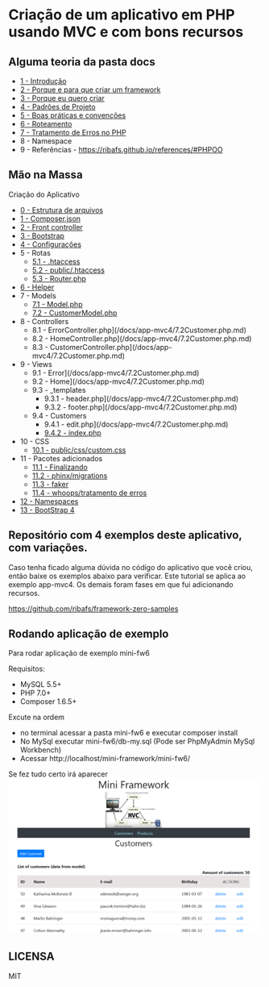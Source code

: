 # Criação de um aplicativo em PHP usando MVC e com bons recursos

## Alguma teoria da pasta docs

- [1 - Introdução](/docs/1-introducao.md)
- [2 - Porque e para que criar um framework](/docs/2-Porque.md)
- [3 - Porque eu quero criar](/docs/3-Justificativa.md)
- [4 - Padrões de Projeto](/docs/4-PadroesProjeto.md)
- [5 - Boas práticas e convenções](/docs/5-BoasPraticas.md)
- [6 - Roteamento](/docs/6-Rotas.md)
- [7 - Tratamento de Erros no PHP](/docs/7-TratamentoErros.md)
- 8 - Namespace
- 9 - Referências - https://ribafs.github.io/references/#PHPOO

## Mão na Massa

Criação do Aplicativo

- [0 - Estrutura de arquivos](/docs/app-mvc4/0Estrutura.md)
- [1 - Composer.json](/docs/app-mvc4/1composer.json.md)
- [2 - Front controller](/docs/app-mvc4/2index.php.md)
- [3 - Bootstrap](/docs/app-mvc4/3bootstrap.php.md)
- [4 - Configurações](/docs/app-mvc4/4config.php.md)
- 5 - Rotas
	- [5.1 - .htaccess](/docs/app-mvc4/5.1htaccess.md)
	- [5.2 - public/.htaccess](/docs/app-mvc4/5.2htaccess.md)
	- [5.3 - Router.php](/docs/app-mvc4/5.3Router.php.md)
- [6 - Helper](/docs/app-mvc4/6Helper.php.md)
- 7 - Models
	- [7.1 - Model.php](/docs/app-mvc4/7.1Model.php.md)
	- [7.2 - CustomerModel.php](/docs/app-mvc4/7.2Customer.php.md)
- 8 - Controllers
	- 8.1 - ErrorController.php](/docs/app-mvc4/7.2Customer.php.md)
	- 8.2 - HomeController.php](/docs/app-mvc4/7.2Customer.php.md)
	- 8.3 - CustomerController.php](/docs/app-mvc4/7.2Customer.php.md)
- 9 - Views
	- 9.1 - Error](/docs/app-mvc4/7.2Customer.php.md)
	- 9.2 - Home](/docs/app-mvc4/7.2Customer.php.md)
	- 9.3 - _templates
		- 9.3.1 - header.php](/docs/app-mvc4/7.2Customer.php.md)
		- 9.3.2 - footer.php](/docs/app-mvc4/7.2Customer.php.md)
	- 9.4 - Customers
		- 9.4.1 - edit.php](/docs/app-mvc4/7.2Customer.php.md)
		- [9.4.2 - index.php](/docs/app-mvc4/9.4.2customers-index.md)
- 10 - CSS
	- [10.1 - public/css/custom.css](/docs/app-mvc4/10.1css.md)
- 11 - Pacotes adicionados
	- [11.1 - Finalizando](/docs/app-mvc4/11.1Finalizando.md)
	- [11.2 - phinx/migrations](/docs/app-mvc4/11.2Migrations.md)
	- [11.3 - faker](/docs/app-mvc4/11.3Faker.md)
	- [11.4 - whoops/tratamento de erros](/docs/app-mvc4/11.4Woops.md)
- [12 - Namespaces](/docs/app-mvc4/12Namespaces.md)
- [13 - BootStrap 4](/docs/app-mvc4/13BootStrap4.md)

## Repositório com 4 exemplos deste aplicativo, com variações.

Caso tenha ficado alguma dúvida no código do aplicativo que você criou, então baixe os exemplos abaixo para verificar.
Este tutorial se aplica ao exemplo app-mvc4. Os demais foram fases em que fui adicionando recursos.

https://github.com/ribafs/framework-zero-samples


## Rodando aplicação de exemplo
Para rodar aplicação de exemplo mini-fw6 

Requisitos:
* MySQL 5.5+
* PHP 7.0+
* Composer 1.6.5+

Excute na ordem
* no terminal acessar a pasta mini-fw6 e executar  composer install
* No MySql executar mini-fw6/db-my.sql (Pode ser PhpMyAdmin MySql Workbench)
* Acessar http://localhost/mini-framework/mini-fw6/

Se fez tudo certo irá aparecer
![mni-fw6_tela.png](/docs/mini-fw6_tela.png)


## LICENSA

MIT
